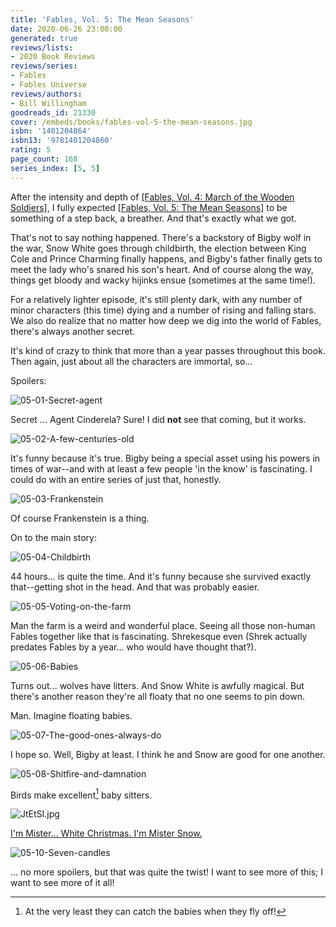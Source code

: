 ```yaml
---
title: 'Fables, Vol. 5: The Mean Seasons'
date: 2020-06-26 23:00:00
generated: true
reviews/lists:
- 2020 Book Reviews
reviews/series:
- Fables
- Fables Universe
reviews/authors:
- Bill Willingham
goodreads_id: 21330
cover: /embeds/books/fables-vol-5-the-mean-seasons.jpg
isbn: '1401204864'
isbn13: '9781401204860'
rating: 5
page_count: 168
series_index: [5, 5]
---
```

After the intensity and depth of [[Fables, Vol. 4: March of the Wooden Soldiers]](), I fully expected [[Fables, Vol. 5: The Mean Seasons]]() to be something of a step back, a breather. And that's exactly what we got.  

That's not to say nothing happened. There's a backstory of Bigby wolf in the war, Snow White goes through childbirth, the election between King Cole and Prince Charming finally happens, and Bigby's father finally gets to meet the lady who's snared his son's heart. And of course along the way, things get bloody and wacky hijinks ensue (sometimes at the same time!).  

<!--more-->

For a relatively lighter episode, it's still plenty dark, with any number of minor characters (this time) dying and a number of rising and falling stars. We also do realize that no matter how deep we dig into the world of Fables, there's always another secret.  

It's kind of crazy to think that more than a year passes throughout this book. Then again, just about all the characters are immortal, so...  

Spoilers:  

![05-01-Secret-agent](/embeds/books/attachments/05-01-secret-agent.jpg)  

Secret ... Agent Cinderela? Sure! I did **not** see that coming, but it works.  

![05-02-A-few-centuries-old](/embeds/books/attachments/05-02-a-few-centuries-old.jpg)  

It's funny because it's true. Bigby being a special asset using his powers in times of war--and with at least a few people 'in the know' is fascinating. I could do with an entire series of just that, honestly.  

![05-03-Frankenstein](/embeds/books/attachments/05-03-frankenstein.jpg)  

Of course Frankenstein is a thing.  

On to the main story:  

![05-04-Childbirth](/embeds/books/attachments/05-04-childbirth.jpg)  

44 hours... is quite the time. And it's funny because she survived exactly that--getting shot in the head. And that was probably easier.  

![05-05-Voting-on-the-farm](/embeds/books/attachments/05-05-voting-on-the-farm.jpg)  

Man the farm is a weird and wonderful place. Seeing all those non-human Fables together like that is fascinating. Shrekesque even (Shrek actually predates Fables by a year... who would have thought that?).  

![05-06-Babies](/embeds/books/attachments/05-06-babies.jpg)  

Turns out... wolves have litters. And Snow White is awfully magical. But there's another reason they're all floaty that no one seems to pin down.  

Man. Imagine floating babies.  

![05-07-The-good-ones-always-do](/embeds/books/attachments/05-07-the-good-ones-always-do.jpg)  

I hope so. Well, Bigby at least. I think he and Snow are good for one another.  

![05-08-Shitfire-and-damnation](/embeds/books/attachments/05-08-shitfire-and-damnation.jpg)  

Birds make excellent[^ish] baby sitters.  

![JtEtSI.jpg](/embeds/books/attachments/jtetsi-jpg.jpg)  

[I'm Mister... White Christmas. I'm Mister Snow.](https://www.youtube.com/watch?v=dPrbccEdI5o)  

![05-10-Seven-candles](/embeds/books/attachments/05-10-seven-candles.jpg)

... no more spoilers, but that was quite the twist! I want to see more of this; I want to see more of it all!  

[^ish]: At the very least they can catch the babies when they fly off!